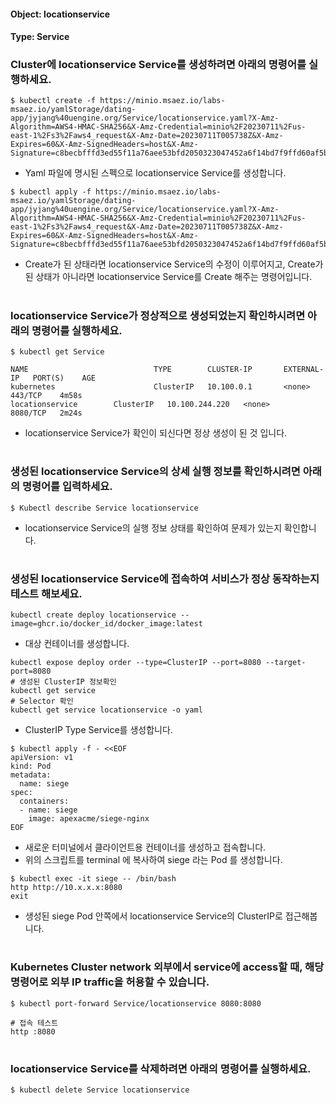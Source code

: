
#### Object: locationservice
#### Type: Service

### Cluster에 locationservice Service를 생성하려면 아래의 명령어를 실행하세요.

```
$ kubectl create -f https://minio.msaez.io/labs-msaez.io/yamlStorage/dating-app/jyjang%40uengine.org/Service/locationservice.yaml?X-Amz-Algorithm=AWS4-HMAC-SHA256&X-Amz-Credential=minio%2F20230711%2Fus-east-1%2Fs3%2Faws4_request&X-Amz-Date=20230711T005738Z&X-Amz-Expires=60&X-Amz-SignedHeaders=host&X-Amz-Signature=c8becbfffd3ed55f11a76aee53bfd2050323047452a6f14bd7f9ffd60af5b7ff
```
- Yaml 파일에 명시된 스펙으로 locationservice Service를 생성합니다.  

```
$ kubectl apply -f https://minio.msaez.io/labs-msaez.io/yamlStorage/dating-app/jyjang%40uengine.org/Service/locationservice.yaml?X-Amz-Algorithm=AWS4-HMAC-SHA256&X-Amz-Credential=minio%2F20230711%2Fus-east-1%2Fs3%2Faws4_request&X-Amz-Date=20230711T005738Z&X-Amz-Expires=60&X-Amz-SignedHeaders=host&X-Amz-Signature=c8becbfffd3ed55f11a76aee53bfd2050323047452a6f14bd7f9ffd60af5b7ff
```
- Create가 된 상태라면 locationservice Service의 수정이 이루어지고, Create가 된 상태가 아니라면 locationservice Service를 Create 해주는 명령어입니다.
#

### locationservice Service가 정상적으로 생성되었는지 확인하시려면 아래의 명령어를 실행하세요.

```
$ kubectl get Service

NAME                            TYPE        CLUSTER-IP       EXTERNAL-IP   PORT(S)    AGE
kubernetes                      ClusterIP   10.100.0.1       <none>        443/TCP    4m58s
locationservice        ClusterIP   10.100.244.220   <none>        8080/TCP   2m24s

```
- locationservice Service가 확인이 되신다면 정상 생성이 된 것 입니다.
#

### 생성된 locationservice Service의 상세 실행 정보를 확인하시려면 아래의 명령어를 입력하세요.

```
$ Kubectl describe Service locationservice
```
- locationservice Service의 실행 정보 상태를 확인하여 문제가 있는지 확인합니다.
#

### 생성된 locationservice Service에 접속하여 서비스가 정상 동작하는지 테스트 해보세요.

```
kubectl create deploy locationservice --image=ghcr.io/docker_id/docker_image:latest
```
- 대상 컨테이너를 생성합니다.  

```
kubectl expose deploy order --type=ClusterIP --port=8080 --target-port=8080
# 생성된 ClusterIP 정보확인
kubectl get service 
# Selector 확인
kubectl get service locationservice -o yaml
```
- ClusterIP Type Service를 생성합니다.

```
$ kubectl apply -f - <<EOF
apiVersion: v1
kind: Pod
metadata:
  name: siege
spec:
  containers:
  - name: siege
    image: apexacme/siege-nginx
EOF
```
- 새로운 터미널에서 클라이언트용 컨테이너를 생성하고 접속합니다.
- 위의 스크립트를 terminal 에 복사하여 siege 라는 Pod 를 생성합니다.  

```
$ kubectl exec -it siege -- /bin/bash
http http://10.x.x.x:8080
exit
```
- 생성된 siege Pod 안쪽에서 locationservice Service의 ClusterIP로 접근해봅니다.
#

### Kubernetes Cluster network 외부에서 service에 access할 때, 해당 명령어로 외부 IP traffic을 허용할 수 있습니다.

```
$ kubectl port-forward Service/locationservice 8080:8080

# 접속 테스트
http :8080
```
#

### locationservice Service를 삭제하려면 아래의 명령어를 실행하세요.

```
$ kubectl delete Service locationservice
```
#

